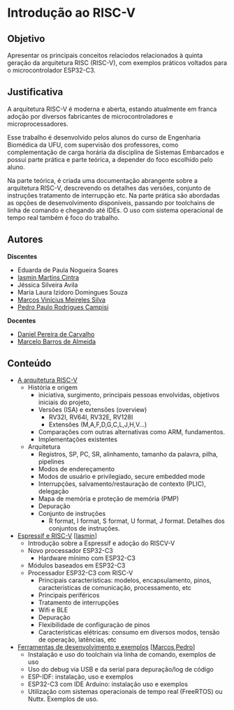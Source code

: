 # Introdução ao RISC-V

## Objetivo

Apresentar os principais conceitos relaciodos relacionados à quinta geração da arquitetura RISC (RISC-V), com exemplos práticos voltados para o microcontrolador ESP32-C3. 

## Justificativa

A arquitetura RISC-V é moderna e aberta, estando atualmente em franca adoção por diversos fabricantes de microcontroladores e microprocessadores.

Esse trabalho é desenvolvido pelos alunos do curso de Engenharia Biomédica da UFU, com supervisão dos professores, como complementação de carga horária da disciplina de Sistemas Embarcados e possui parte prática e parte teórica, a depender do foco escolhido pelo aluno. 

Na parte teórica, é criada uma documentação abrangente sobre a arquitetura RISC-V, descrevendo os detalhes das versões, conjunto de instruções tratamento de interrupção etc. Na parte prática são abordadas as opções de desenvolvimento disponíveis, passando por toolchains de linha de comando e chegando até IDEs. O uso com sistema operacional de tempo real também é foco do trabalho. 

## Autores

**Discentes**

* Eduarda de Paula Nogueira Soares	
* [Iasmin Martins Cintra](https://github.com/iasminmartins)
* Jéssica Silveira Avila	
* Maria Laura Izidoro Domingues Souza	
* [Marcos Vinícius Meireles Silva](https://github.com/marcusvims)
* [Pedro Paulo Rodrigues Campisi](https://github.com/pedrocampisi)

**Docentes**

* [Daniel Pereira de Carvalho](https://github.com/daniel-p-carvalho)
* [Marcelo Barros de Almeida](https://github.com/marcelobarrosalmeida)

## Conteúdo

* [A arquitetura RISC-V](cap01/README.md)
  * História e origem
    * iniciativa, surgimento, principais pessoas envolvidas, objetivos iniciais do projeto, 
    * Versões (ISA) e extensões (overview)
      * RV32I, RV64I, RV32E, RV128I
      * Extensões (M,A,F,D,G,C,L,J,H,V...)
    * Comparações com outras alternativas como ARM, fundamentos.
    * Implementações existentes
  * Arquitetura
    * Registros, SP, PC, SR, alinhamento, tamanho da palavra, pilha, pipelines
    * Modos de endereçamento
    * Modos de usuário e privilegiado, secure embedded mode
    * Interrupções, salvamento/restauração de contexto (PLIC), delegação
    * Mapa de memória e proteção de memória (PMP)
    * Depuração
    * Conjunto de instruções
      * R format, I format, S format, U format, J format. Detalhes dos conjuntos de instruções.
* [Espressif e RISC-V](cap02/README.md) [[Iasmin](https://github.com/iasminmartins)]
  * Introdução sobre a Espressif e adoção do RISCV-V
  * Novo processador ESP32-C3
    * Hardware mínimo com ESP32-C3
  * Módulos baseados em ESP32-C3
  * Processador ESP32-C3 com RISC-V
    * Principais características: modelos, encapsulamento, pinos, características de comunicação, processamento, etc
    * Principais periféricos
    * Tratamento de interrupções
    * Wifi e BLE
    * Depuração
    * Flexibilidade de configuração de pinos
    * Características elétricas: consumo em diversos modos, tensão de operação, latências, etc
* [Ferramentas de desenvolvimento e exemplos](cap03/README.md) [[Marcos](https://github.com/marcusvims),[Pedro](https://github.com/pedrocampisi)]
  * Instalação e uso do toolchain via linha de comando, exemplos de uso
  * Uso do debug via USB e da serial para depuração/log de código
  * ESP-IDF: instalação, uso e exemplos
  * ESP32-C3 com IDE Arduino: instalação uso e exemplos
  * Utilização com sistemas operacionais de tempo real (FreeRTOS) ou Nuttx. Exemplos de uso.
